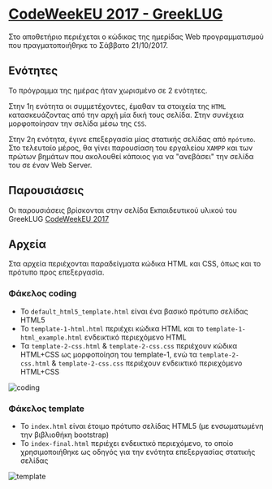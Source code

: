 # [CodeWeekEU 2017 - GreekLUG](https://www.greeklug.gr/el/activities/news/324-greeklug-20171011-codeweekeu)

Στο αποθετήριο περιέχεται ο κώδικας της ημερίδας Web προγραμματισμού που πραγματοποιήθηκε το Σάββατο 21/10/2017.

## Ενότητες

Το πρόγραμμα της ημέρας ήταν χωρισμένο σε 2 ενότητες. 

Στην 1η ενότητα οι συμμετέχοντες, έμαθαν τα στοιχεία της `HTML` κατασκευάζοντας από την αρχή μία δική τους σελίδα. Στην συνέχεια μορφοποίησαν την σελίδα μέσω της `CSS`.

Στην 2η ενότητα, έγινε επεξεργασία μίας στατικής σελίδας από `πρότυπο`. Στο τελευταίο μέρος, θα γίνει παρουσίαση του εργαλείου `XAMPP` και των πρώτων βημάτων που ακολουθεί κάποιος για να "ανεβάσει" την σελίδα του σε έναν Web Server.

## Παρουσιάσεις

Οι παρουσιάσεις βρίσκονται στην σελίδα Εκπαιδευτικού υλικού του GreekLUG [CodeWeekEU 2017](https://edu.greeklug.gr/#codeweek2017)

## Αρχεία

Στα αρχεία περιέχονται παραδείγματα κώδικα HTML και CSS, όπως και το πρότυπο προς επεξεργασία.

### Φάκελος coding

* Το `default_html5_template.html` είναι ένα βασικό πρότυπο σελίδας HTML5
* Το `template-1-html.html` περιέχει κώδικα HTML και το `template-1-html_example.html` ενδεικτικό περιεχόμενο HTML
* Τα `template-2-css.html` & `template-2-css.css` περιέχουν κώδικα HTML+CSS ως μορφοποίηση του template-1, ενώ τα `template-2-css.html` & `template-2-css.css` περιέχουν ενδεικτικό περιεχόμενο HTML+CSS

![coding](https://edu.greeklug.gr/data/codeweekeu_2017/github-1-coding.jpg)

### Φάκελος template

* Το `index.html` είναι έτοιμο πρότυπο σελίδας HTML5 (με ενσωματωμένη την βιβλιοθήκη bootstrap)
* Το `index-final.html` περιέχει ενδεικτικό περιεχόμενο, το οποίο χρησιμοποιήθηκε ως οδηγός για την ενότητα επεξεργασίας στατικής σελίδας

![template](https://edu.greeklug.gr/data/codeweekeu_2017/github-2-template.jpg)
